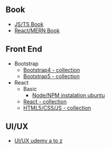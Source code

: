 ## Book
- [JS/TS Book](https://github.com/winandiaris/b_other/edit/main/js_ts_book.md)
- [React/MERN Book](https://github.com/winandiaris/b_other/blob/main/ReactBook.md)

## Front End
- Bootstrap
  - [Bootstrap4 - collection](https://github.com/ArisOther/Frontend/tree/bootstrap4)
  - [Bootstrap5 - collection](https://github.com/ArisOther/Frontend/tree/master)
- React
  - Basic
    - [Node/NPM instalation ubuntu](https://www.geeksforgeeks.org/installation-of-node-js-on-linux/)
  - [React - collection](https://github.com/winandiaris/b_other/blob/main/react-collection.md)
  - [HTML5/CSS/JS - collection](https://github.com/winandiaris/b_other/blob/main/html_css_js.md)

## UI/UX
- [UI/UX udemy a to z](https://github.com/winandiaris/b_other/blob/main/UI_UX_udemy.md)
